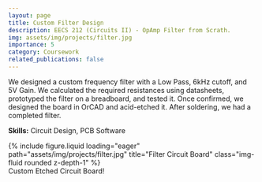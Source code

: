 ```yaml
---
layout: page
title: Custom Filter Design
description: EECS 212 (Circuits II) - OpAmp Filter from Scrath.
img: assets/img/projects/filter.jpg
importance: 5
category: Coursework
related_publications: false
---
```


We designed a custom frequency filter with a Low Pass, 6kHz cutoff, and 5V Gain. We calculated the required resistances using datasheets, prototyped the filter on a breadboard, and tested it. Once confirmed, we designed the board in OrCAD and acid-etched it. After soldering, we had a completed filter.

**Skills:** Circuit Design, PCB Software

<div class="row">
    <div class="col-sm mt-3 mt-md-0">
        {% include figure.liquid loading="eager" path="assets/img/projects/filter.jpg" title="Filter Circuit Board" class="img-fluid rounded z-depth-1" %}
    </div>
</div>
<div class="caption">
    Custom Etched Circuit Board!
</div>
